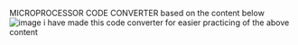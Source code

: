   MICROPROCESSOR CODE CONVERTER
  based on the content below
  ![image](https://github.com/MosetiObadiah/MicroProcesor-Code-Converter/assets/124773540/6fa6a930-976f-4f0b-b16b-2be32842391e)
  i have made this code converter for easier practicing of the above content
